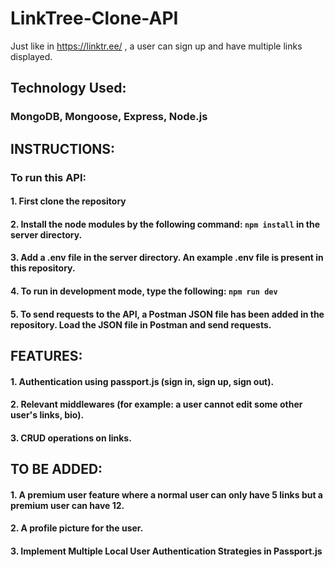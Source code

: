 # LinkTree-Clone-API
Just like in https://linktr.ee/ , a user can sign up and have multiple links displayed.

## Technology Used:
### MongoDB, Mongoose, Express, Node.js

## INSTRUCTIONS:
### To run this API:
####      1. First clone the repository
####      2. Install the node modules by the following command: ```npm install``` in the server directory.
####      3. Add a .env file in the server directory. An example .env file is present in this repository.
####      4. To run in development mode, type the following: ```npm run dev```
####      5. To send requests to the API, a Postman JSON file has been added in the repository. Load the JSON file in Postman and send requests.

## FEATURES:
#### 1. Authentication using **passport.js** (sign in, sign up, sign out).
#### 2. Relevant middlewares (for example: a user cannot edit some other user's links, bio).
#### 3. CRUD operations on links.

## TO BE ADDED:
#### 1. A premium user feature where a normal user can only have 5 links but a premium user can have 12.
#### 2. A profile picture for the user.
#### 3. Implement Multiple Local User Authentication Strategies in Passport.js
